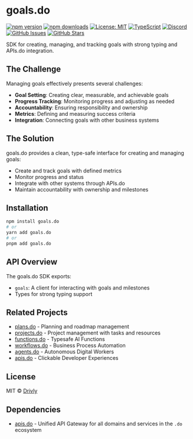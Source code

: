 # goals.do

[![npm version](https://img.shields.io/npm/v/goals.do.svg)](https://www.npmjs.com/package/goals.do)
[![npm downloads](https://img.shields.io/npm/dm/goals.do.svg)](https://www.npmjs.com/package/goals.do)
[![License: MIT](https://img.shields.io/badge/License-MIT-blue.svg)](https://opensource.org/licenses/MIT)
[![TypeScript](https://img.shields.io/badge/TypeScript-4.9.5-blue.svg)](https://www.typescriptlang.org/)
[![Discord](https://img.shields.io/badge/Discord-Join%20Chat-7289da?logo=discord&logoColor=white)](https://discord.gg/tafnNeUQdm)
[![GitHub Issues](https://img.shields.io/github/issues/drivly/ai.svg)](https://github.com/drivly/ai/issues)
[![GitHub Stars](https://img.shields.io/github/stars/drivly/ai.svg)](https://github.com/drivly/ai)

SDK for creating, managing, and tracking goals with strong typing and APIs.do integration.

## The Challenge

Managing goals effectively presents several challenges:

- **Goal Setting**: Creating clear, measurable, and achievable goals
- **Progress Tracking**: Monitoring progress and adjusting as needed
- **Accountability**: Ensuring responsibility and ownership
- **Metrics**: Defining and measuring success criteria
- **Integration**: Connecting goals with other business systems

## The Solution

goals.do provides a clean, type-safe interface for creating and managing goals:

- Create and track goals with defined metrics
- Monitor progress and status
- Integrate with other systems through APIs.do
- Maintain accountability with ownership and milestones

## Installation

```bash
npm install goals.do
# or
yarn add goals.do
# or
pnpm add goals.do
```

## API Overview

The goals.do SDK exports:

- `goals`: A client for interacting with goals and milestones
- Types for strong typing support

## Related Projects

- [plans.do](https://plans.do) - Planning and roadmap management
- [projects.do](https://projects.do) - Project management with tasks and resources
- [functions.do](https://functions.do) - Typesafe AI Functions
- [workflows.do](https://workflows.do) - Business Process Automation
- [agents.do](https://agents.do) - Autonomous Digital Workers
- [apis.do](https://apis.do) - Clickable Developer Experiences

## License

MIT © [Drivly](https://driv.ly)

## Dependencies

- [apis.do](https://www.npmjs.com/package/apis.do) - Unified API Gateway for all domains and services in the `.do` ecosystem
